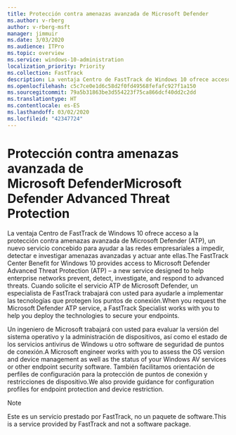 ```yaml
---
title: Protección contra amenazas avanzada de Microsoft Defender
ms.author: v-rberg
author: v-rberg-msft
manager: jimmuir
ms.date: 3/03/2020
ms.audience: ITPro
ms.topic: overview
ms.service: windows-10-administration
localization_priority: Priority
ms.collection: FastTrack
description: La ventaja Centro de FastTrack de Windows 10 ofrece acceso a la protección contra amenazas avanzada de Microsoft Defender (ATP), un nuevo servicio concebido para ayudar a las redes empresariales a impedir, detectar e investigar amenazas avanzadas y actuar ante ellas.
ms.openlocfilehash: c5c7ce0e1d6c58d2f0fd49568fefafc927f1a150
ms.sourcegitcommit: 79a5b31863be3d554223f75ca866dcf40dd2c2dd
ms.translationtype: HT
ms.contentlocale: es-ES
ms.lasthandoff: 03/02/2020
ms.locfileid: "42347724"
---
```

# <a name="microsoft-defender-advanced-threat-protection"></a><span data-ttu-id="bb53a-103">Protección contra amenazas avanzada de Microsoft Defender</span><span class="sxs-lookup"><span data-stu-id="bb53a-103">Microsoft Defender Advanced Threat Protection</span></span>

<span data-ttu-id="bb53a-104">La ventaja Centro de FastTrack de Windows 10 ofrece acceso a la protección contra amenazas avanzada de Microsoft Defender (ATP), un nuevo servicio concebido para ayudar a las redes empresariales a impedir, detectar e investigar amenazas avanzadas y actuar ante ellas.</span><span class="sxs-lookup"><span data-stu-id="bb53a-104">The FastTrack Center Benefit for Windows 10 provides access to Microsoft Defender Advanced Threat Protection (ATP) – a new service designed to help enterprise networks prevent, detect, investigate, and respond to advanced threats.</span></span> <span data-ttu-id="bb53a-105">Cuando solicite el servicio ATP de Microsoft Defender, un especialista de FastTrack trabajará con usted para ayudarle a implementar las tecnologías que protegen los puntos de conexión.</span><span class="sxs-lookup"><span data-stu-id="bb53a-105">When you request the Microsoft Defender ATP service, a FastTrack Specialist works with you to help you deploy the technologies to secure your endpoints.</span></span>

<span data-ttu-id="bb53a-106">Un ingeniero de Microsoft trabajará con usted para evaluar la versión del sistema operativo y la administración de dispositivos, así como el estado de los servicios antivirus de Windows u otro software de seguridad de puntos de conexión.</span><span class="sxs-lookup"><span data-stu-id="bb53a-106">A Microsoft engineer works with you to assess the OS version and device management as well as the status of your Windows AV services or other endpoint security software.</span></span> <span data-ttu-id="bb53a-107">También facilitamos orientación de perfiles de configuración para la protección de puntos de conexión y restricciones de dispositivo.</span><span class="sxs-lookup"><span data-stu-id="bb53a-107">We also provide guidance for configuration profiles for endpoint protection and device restriction.</span></span>  

> [!NOTE]
> <span data-ttu-id="bb53a-108">Este es un servicio prestado por FastTrack, no un paquete de software.</span><span class="sxs-lookup"><span data-stu-id="bb53a-108">This is a service provided by FastTrack and not a software package.</span></span> 